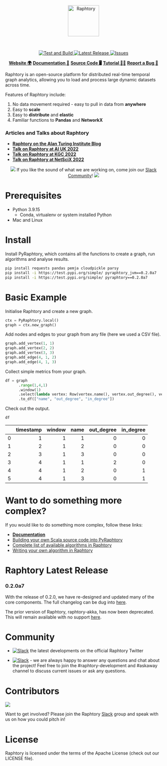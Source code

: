 <br>
<p align="center">
  <img src="https://user-images.githubusercontent.com/6665739/130641943-fa7fcdb8-a0e7-4aa4-863f-3df61b5de775.png" alt="Raphtory" height="100"/>
</p>

<br>
<p align="center">
<a href="https://github.com/Raphtory/Raphtory/actions/workflows/test_and_build.yml?query=event%3Aschedule++">
<img alt="Test and Build" src="https://github.com/Raphtory/Raphtory/actions/workflows/test_and_build.yml/badge.svg?event=schedule" />
</a>
<a href="https://github.com/Raphtory/Raphtory/releases">
<img alt="Latest Release" src="https://img.shields.io/github/v/release/Raphtory/Raphtory?color=brightgreen&include_prereleases&sort=semver" />
</a>
<a href="https://github.com/Raphtory/Raphtory/issues">
<img alt="Issues" src="https://img.shields.io/github/issues/Raphtory/Raphtory?color=brightgreen" />
</a>
</p>

<p align="center">
<a href="https://www.raphtory.com/"><b>Website 🌍</b></a> <a href="https://docs.raphtory.com/en/development/"><b>Documentation 📒</b></a> <a href="https://github.com/Raphtory/Raphtory"><b>Source Code 🖥</b></a> <a href="https://docs.raphtory.com/en/development/Examples/lotr.html"><b>Tutorial 🧙🏻</b></a> <a href="https://github.com/Raphtory/Raphtory/issues"><b>Report a Bug 🐛</b></a>
</p>

Raphtory is an open-source platform for distributed real-time temporal graph analytics, allowing you to load and process large dynamic datasets across time. 

Features of Raphtory include:
1. No data movement required - easy to pull in data from **anywhere**
2. Easy to **scale**
3. Easy to **distribute** and **elastic**
4. Familiar functions to **Pandas** and **NetworkX**

### Articles and Talks about Raphtory
- **[Raphtory on the Alan Turing Institute Blog](https://www.turing.ac.uk/blog/just-add-time-dizzying-potential-dynamic-graphs)**
- **[Talk on Raphtory at AI UK 2022](https://www.youtube.com/watch?v=7S9Ymnih-YM&list=PLuD_SqLtxSdVEUsCYlb5XjWm9D6WuNKEz&index=9)**
- **[Talk on Raphtory at KGC 2022](https://www.youtube.com/watch?v=37S4bSN5EaU)**
- **[Talk on Raphtory at NetSciX 2022](https://www.youtube.com/watch?v=QxhrONca4FE)**

<p align="center">
<img src="https://user-images.githubusercontent.com/6665739/154071628-a55fb5f9-6994-4dcf-be03-401afc7d9ee0.png"/> If you like the sound of what we are working on, come join our <a href="https://join.slack.com/t/raphtory/shared_invite/zt-xbebws9j-VgPIFRleJFJBwmpf81tvxA">Slack Community</a>! <img src="https://user-images.githubusercontent.com/6665739/154071628-a55fb5f9-6994-4dcf-be03-401afc7d9ee0.png"/>
</p>

# Prerequisites
- Python 3.9.15
  - Conda, virtualenv or system installed Python
- Mac and Linux

# Install

Install PyRaphtory, which contains all the functions to create a graph, run algorithms and analyse results.
```bash
pip install requests pandas pemja cloudpickle parsy
pip install -i https://test.pypi.org/simple/ pyraphtory_jvm==0.2.0a7
pip install -i https://test.pypi.org/simple/ pyraphtory==0.2.0a7
```

# Basic Example

Initialise Raphtory and create a new graph.
```python
ctx = PyRaphtory.local()
graph = ctx.new_graph()
```

Add nodes and edges to your graph from any file (here we used a CSV file).
```python
graph.add_vertex(1, 1)
graph.add_vertex(2, 2)
graph.add_vertex(3, 3)
graph.add_edge(4, 1, 2)
graph.add_edge(4, 1, 3)
```
Collect simple metrics from your graph.
```python
df = graph
      .range(1,4,1)
      .window(1)
      .select(lambda vertex: Row(vertex.name(), vertex.out_degree(), vertex.in_degree()))
      .to_df(["name", "out_degree", "in_degree"])
```
Check out the output.
```python
df
```
|    |   timestamp |   window |   name |   out_degree |   in_degree |
|---:|------------:|---------:|-------:|-------------:|------------:|
|  0 |           1 |        1 |      1 |            0 |           0 |
|  1 |           2 |        1 |      2 |            0 |           0 |
|  2 |           3 |        1 |      3 |            0 |           0 |
|  3 |           4 |        1 |      1 |            2 |           0 |
|  4 |           4 |        1 |      2 |            0 |           1 |
|  5 |           4 |        1 |      3 |            0 |           1 |

# Want to do something more complex?
If you would like to do something more complex, follow these links:

- **[Documentation](https://docs.raphtory.com/en/development/)**
- [Building your own Scala source code into PyRaphtory](https://docs.raphtory.com/en/development/PythonDocs/setup.html#id2)
- [Complete list of available algorithms in Raphtory](https://docs.raphtory.com/en/development/_autodoc/com/raphtory/algorithms/generic/index.html)
- [Writing your own algorithm in Raphtory](https://docs.raphtory.com/en/development/Analysis/LOTR_six_degrees.html)

# Raphtory Latest Release
### 0.2.0a7 
With the release of 0.2.0, we have re-designed and updated many of the core components. The full changelog can be dug into [here](https://github.com/Raphtory/Raphtory/releases).

The prior version of Raphtory, raphtory-akka, has now been deprecated. This will remain available with no support [here](https://github.com/Raphtory/Raphtory/tree/raphtory-akka).

# Community  

- [![Slack](https://img.shields.io/twitter/follow/raphtory?label=Follow)](https://twitter.com/raphtory) the latest developments on the official Raphtory Twitter

- [![Slack](https://img.shields.io/badge/Join%20Our%20Community-Slack-red)](https://join.slack.com/t/raphtory/shared_invite/zt-xbebws9j-VgPIFRleJFJBwmpf81tvxA) - we are always happy to answer any questions and chat about the project! Feel free to join the #raphtory-development and #askaway channel to discuss current issues or ask any questions.


# Contributors

<a href="https://github.com/raphtory/raphtory/graphs/contributors"><img src="https://contrib.rocks/image?repo=raphtory/raphtory"/></a>

Want to get involved? Please join the Raphtory [Slack](https://join.slack.com/t/raphtory/shared_invite/zt-xbebws9j-VgPIFRleJFJBwmpf81tvxA) group and speak with us on how you could pitch in!

# License  

Raphtory is licensed under the terms of the Apache License (check out our LICENSE file).



